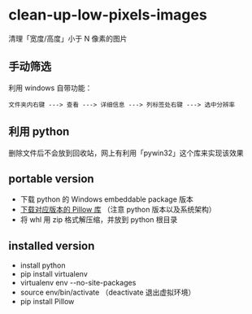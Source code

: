 # clean-up-low-pixels-images

清理「宽度/高度」小于 N 像素的图片

## 手动筛选

利用 windows 自带功能：

    文件夹内右键 ---> 查看 ---> 详细信息 ---> 列标签处右键 ---> 选中分辨率

## 利用 python

删除文件后不会放到回收站，网上有利用「pywin32」这个库来实现该效果

## portable version

- 下载 python 的 Windows embeddable package 版本
- [下载对应版本的 Pillow 库](https://pypi.org/project/Pillow/#files) （注意 python 版本以及系统架构）
- 将 whl 用 zip 格式解压缩，并放到 python 根目录

## installed version

- install python
- pip install virtualenv
- virtualenv env --no-site-packages
- source env/bin/activate （deactivate 退出虚拟环境）
- pip install Pillow
